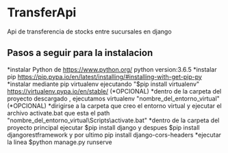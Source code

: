 # TransferApi
Api de transferencia de stocks entre sucursales en django

## Pasos a seguir para la instalacion
  *instalar Python de https://www.python.org/ python version:3.6.5
  *instalar pip https://pip.pypa.io/en/latest/installing/#installing-with-get-pip-py
  *instalar mediante pip virtualenv ejecutando "$pip install virtualenv" https://virtualenv.pypa.io/en/stable/  (*OPCIONAL)
  *dentro de la carpeta del proyecto descargado , ejecutamos virtualenv "nombre_del_entorno_virtual" (*OPCIONAL)
  *dirigirse a la carpeta que creo el entorno virtual y ejecutar el archivo activate.bat que esta el path "nombre_del_entorno_virtual\Scripts\activate.bat"
  *dentro de la carpeta del proyecto principal ejecutar $pip install django y despues $pip install djangorestframework y por ultimo pip install django-cors-headers
  *ejecutar la linea $python manage.py runserve
